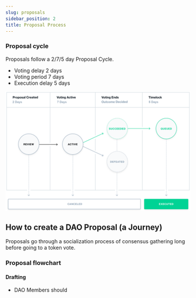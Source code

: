 ```yaml
---
slug: proposals
sidebar_position: 2
title: Proposal Process
---
```


### Proposal cycle
Proposals follow a 2/7/5 day Proposal Cycle.
- Voting delay 2 days
- Voting period 7 days
- Execution delay 5 days


![Collab.Land Proposal Cycle](../../static/img/Proposal_cycle.png)

## How to create a DAO Proposal (a Journey)
Proposals go through a socialization process of consensus gathering long before going to a token vote.

### Proposal flowchart


#### Drafting

- DAO Members should 
